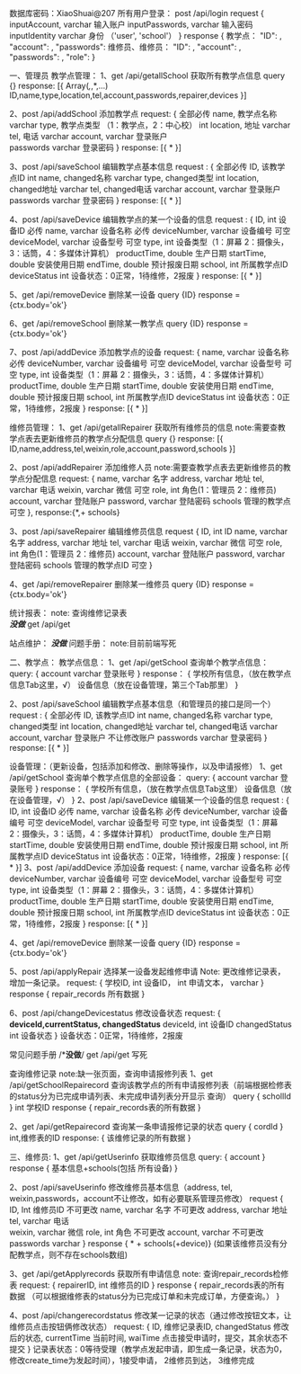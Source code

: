 数据库密码：XiaoShuai@207
所有用户登录：
post /api/login
request {
    inputAccount,  varchar 输入账户
    inputPasswords,  varchar 输入密码
    inputIdentity   varchar 身份 （'user', 'school'）
}
response {
    教学点： "ID": , "account": , "passwords": 
    维修员、维修员： "ID": , "account":  , "passwords":  , "role": 
}

一、管理员
教学点管理：
1、get /api/getallSchool   获取所有教学点信息
query {}
response: [{
    Array(*,*,*,...)
    ID,name,type,location,tel,account,passwords,repairer,devices
}]

2、post /api/addSchool   添加教学点
request: {
    全部必传
    name,   教学点名称 varchar
    type,   教学点类型 （1：教学点，2：中心校） int
    location,  地址 varchar
    tel, 电话 varchar
    account,  varchar 登录账户  
    passwords varchar 登录密码
}
response: [{
    *
}]

3、post /api/saveSchool  编辑教学点基本信息
request : {
    全部必传
    ID,    该教学点ID  int
    name,  changed名称 varchar
    type,  changed类型 int
    location, changed地址 varchar
    tel, changed电话 varchar
    account,  varchar 登录账户  
    passwords varchar 登录密码
}
response: [{
    *
}]

4、post /api/saveDevice   编辑教学点的某一个设备的信息
request : {
    ID,    int 设备ID 必传
    name,   varchar 设备名称 必传
    deviceNumber,  varchar 设备编号  可空
    deviceModel,  varchar 设备型号  可空
    type, int 设备类型（1：屏幕 2：摄像头，3：话筒，4：多媒体计算机）
    productTime, double 生产日期
    startTime,  double 安装使用日期
    endTime,   double 预计报废日期
    school,  int 所属教学点ID
    deviceStatus int 设备状态：0正常，1待维修，2报废
}
response: [{
    *
}]

5、get /api/removeDevice 删除某一设备
query {ID}
response = {ctx.body='ok'}

6、get /api/removeSchool 删除某一教学点
query {ID}
response = {ctx.body='ok'}

7、post /api/addDevice  添加教学点的设备
request: {
    name,   varchar 设备名称 必传
    deviceNumber,  varchar 设备编号  可空
    deviceModel,  varchar 设备型号  可空
    type, int 设备类型（1：屏幕 2：摄像头，3：话筒，4：多媒体计算机）
    productTime, double 生产日期
    startTime,  double 安装使用日期
    endTime,   double 预计报废日期
    school,  int 所属教学点ID
    deviceStatus int 设备状态：0正常，1待维修，2报废
}
response: [{ * }]

维修员管理：
1、get /api/getallRepairer   获取所有维修员的信息
note:需要查教学点表去更新维修员的教学点分配信息
query {}
response: [{
    ID,name,address,tel,weixin,role,account,password,schools
}]

2、post /api/addRepairer   添加维修人员
note:需要查教学点表去更新维修员的教学点分配信息
request: {
    name,   varchar 名字
    address, varchar 地址
    tel, varchar 电话
    weixin, varchar 微信 可空
    role, int 角色(1：管理员 2：维修员)
    account, varchar 登陆账户
    password, varchar 登陆密码
    schools 管理的教学点 可空
},
response:{*,+ schools}

3、post /api/saveRepairer 编辑维修员信息
request {
    ID, int ID
    name,   varchar 名字
    address, varchar 地址
    tel, varchar 电话
    weixin, varchar 微信 可空
    role, int 角色(1：管理员 2：维修员)
    account, varchar 登陆账户
    password, varchar 登陆密码
    schools 管理的教学点ID 可空
}

4、get /api/removeRepairer 删除某一维修员
query {ID}
response = {ctx.body='ok'}


统计报表：
note: 查询维修记录表   
*****没做*****    get /api/get

站点维护：
*****没做*****   问题手册：
note:目前前端写死



二、教学点：
教学点信息：
1、get  /api/getSchool 查询单个教学点信息：
query: {
    account varchar 登录账号
}
response： {
    学校所有信息，（放在教学点信息Tab这里，√）
    设备信息（放在设备管理，第三个Tab那里）
}

2、post /api/saveSchool  编辑教学点基本信息（和管理员的接口是同一个）
request : {
     全部必传
    ID,    该教学点ID  int
    name,  changed名称 varchar
    type,  changed类型 int
    location, changed地址 varchar
    tel, changed电话 varchar
    account,  varchar 登录账户  不让修改账户
    passwords varchar 登录密码
}
response: [{
    *
}]


设备管理：（更新设备，包括添加和修改、删除等操作，以及申请报修）
1、get  /api/getSchool 查询单个教学点信息的全部设备：
query: {
    account varchar 登录账号
}
response： {
    学校所有信息，（放在教学点信息Tab这里）
    设备信息（放在设备管理，√）
}
2、post /api/saveDevice   编辑某一个设备的信息
request : {
    ID,    int 设备ID 必传
    name,   varchar 设备名称 必传
    deviceNumber,  varchar 设备编号  可空
    deviceModel,  varchar 设备型号  可空
    type, int 设备类型（1：屏幕 2：摄像头，3：话筒，4：多媒体计算机）
    productTime, double 生产日期
    startTime,  double 安装使用日期
    endTime,   double 预计报废日期
    school,  int 所属教学点ID
    deviceStatus int 设备状态：0正常，1待维修，2报废
}
response: [{
    *
}]
3、post /api/addDevice  添加设备
request: {
    name,   varchar 设备名称 必传
    deviceNumber,  varchar 设备编号  可空
    deviceModel,  varchar 设备型号  可空
    type, int 设备类型（1：屏幕 2：摄像头，3：话筒，4：多媒体计算机）
    productTime, double 生产日期
    startTime,  double 安装使用日期
    endTime,   double 预计报废日期
    school,  int 所属教学点ID
    deviceStatus int 设备状态：0正常，1待维修，2报废
}
response: [{ * }]

4、get /api/removeDevice 删除某一设备
query {ID}
response = {ctx.body='ok'}

5、post /api/applyRepair  选择某一设备发起维修申请
Note: 更改维修记录表，增加一条记录。
request: {
    学校ID,  int
    设备ID，  int
    申请文本， varchar
}
response { 
    repair_records 所有数据
}

6、post /api/changeDevicestatus   修改设备状态
request: {
    **deviceId,currentStatus, changedStatus**
    deviceId,  int 设备ID
    changedStatus  int 设备状态
}
设备状态：0正常，1待维修，2报废

常见问题手册
/***没做**/   get /api/get  写死

查询维修记录
note:缺一张页面，查询申请报修列表
1、get /api/getSchoolRepairecord   查询该教学点的所有申请报修列表（前端根据检修表的status分为已完成申请列表、未完成申请列表分开显示 查询）
query { schollId }  int 学校ID
response {
    repair_records表的所有数据
}

2、get /api/getRepairecord   查询某一条申请报修记录的状态
query { cordId }   int,维修表的ID
response: {
    该维修记录的所有数据
}


三、维修员:
1、get /api/getUserinfo  获取维修员信息
query: { account }
response {
    基本信息+schools(包括 所有设备)
}

2、post /api/saveUserinfo  修改维修员基本信息（address, tel, weixin,passwords，account不让修改，如有必要联系管理员修改）
request {
    ID,  Int 维修员ID  不可更改
    name, varchar 名字  不可更改
    address,  varchar 地址  
    tel,   varchar  电话  
    weixin,  varchar 微信
    role,  int 角色   不可更改
    account,  varchar 不可更改
    passwords  varchar 
}
response { * + schools(+device)} (如果该维修员没有分配教学点，则不存在schools数组)

3、get /api/getApplyrecords  获取所有申请信息
note: 查询repair_records检修表
request: {
    repairerID,  int  维修员的ID
}
response {
    repair_records表的所有数据 （可以根据维修表的status分为已完成订单和未完成订单，方便查询。）
}

4、post /api/changerecordstatus  修改某一记录的状态（通过修改按钮文本，让维修员点击按钮俩修改状态）
request: {
    ID, 维修记录表ID,
    changedStatus 修改后的状态,
    currentTime  当前时间,
    waiTime  点击接受申请时，提交，其余状态不提交
}
记录表状态：0等待受理（教学点发起申请，即生成一条记录，状态为0，修改create_time为发起时间），1接受申请， 2维修员到达， 3维修完成
